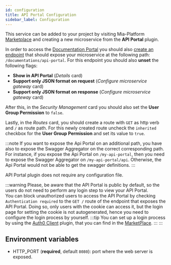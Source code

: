 ```yaml
---
id: configuration
title: API Portal Configuration
sidebar_label: Configuration
---
```

This service can be added to your project by visiting Mia-Platform [Marketplace](../../marketplace/overview_marketplace) and creating a new microservice from the **API Portal** plugin.

In order to access the [Documentation Portal](../../console/project-configuration/documentation-portal) you should also [create an endpoint](../../development_suite/api-console/api-design/endpoints) that should expose your microservice at the following path: `/documentations/api-portal`. For this endpoint you should also **unset** the following flags:

* **Show in API Portal** (_Details_ card)
* **Support only JSON format on request** (_Configure microservice gateway_ card)
* **Support only JSON format on response** (_Configure microservice gateway_ card)

After this, in the _Security Management_ card you should also set the **User Group Permission** to `false`.

Lastly, in the _Routes_ card, you should create a route with `GET` as http verb and `/` as route path. For this newly created route uncheck the `inherited` checkbox for the **User Group Permission** and set its value to `true`.

:::note
If you want to expose the Api Portal on an additional path, you have also to expose the Swagger Aggregator on the correct corresponding path.
For instance, if you expose the Api Portal on `/my-api-portal`, then you need to expose the Swagger Aggregator on `/my-api-portal/api`. Otherwise, the Api Portal would not be able to get the swagger definitions.
:::

API Portal plugin does not require any configuration file.

:::warning
Please, be aware that the API Portal is public by default, so the users do not need to perform any login step to view your API Portal.   
You can block unauthorized users to access the API Portal by checking `Authentication required` to the `GET /` route of the endpoint that exposes the API Portal. Doing so, only users with the cookie can access it, but the login page for setting the cookie is not autogenerated, hence you need to configure the login process by yourself.
:::tip
You can set up a login process by using the [Auth0 Client](../../runtime_suite/auth0-client/overview_and_usage) plugin, that you can find in the [MarketPlace](../../marketplace/overview_marketplace).
:::
:::

## Environment variables

- HTTP_PORT (__required__, default `8080`): port where the web server is exposed.
